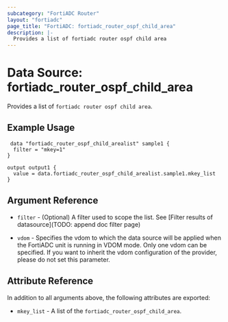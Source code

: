 ```yaml
---
subcategory: "FortiADC Router"
layout: "fortiadc"
page_title: "FortiADC: fortiadc_router_ospf_child_area"
description: |-
  Provides a list of fortiadc router ospf child area
---
```


# Data Source: fortiadc_router_ospf_child_area
Provides a list of `fortiadc router ospf child area`.

## Example Usage

```hcl
 data "fortiadc_router_ospf_child_arealist" sample1 {
  filter = "mkey=1"
}

output output1 {
  value = data.fortiadc_router_ospf_child_arealist.sample1.mkey_list
}
```

## Argument Reference

* `filter` - (Optional) A filter used to scope the list. See [Filter results of datasource](TODO: append doc filter page)

* `vdom` - Specifies the vdom to which the data source will be applied when the FortiADC unit is running in VDOM mode. Only one vdom can be specified. If you want to inherit the vdom configuration of the provider, please do not set this parameter.

## Attribute Reference

In addition to all arguments above, the following attributes are exported:

* `mkey_list` -  A list of the `fortiadc_router_ospf_child_area`.
